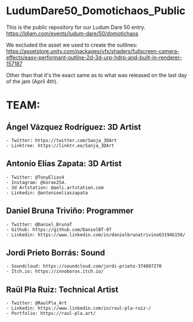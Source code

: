 # LudumDare50_Domotichaos_Public

This is the public repository for our Ludum Dare 50 entry.
https://ldjam.com/events/ludum-dare/50/domotichaos

We excluded the asset we used to create the outlines:
https://assetstore.unity.com/packages/vfx/shaders/fullscreen-camera-effects/easy-performant-outline-2d-3d-urp-hdrp-and-built-in-renderer-157187

Other than that it's the exact same as to what was released on the last day of the jam (April 4th).

# TEAM:

## Ángel Vázquez Rodríguez: 3D Artist
    - Twitter: https://twitter.com/Sanja_3DArt
    - Linktree: https://linktr.ee/Sanja_3DArt

## Antonio Elías Zapata: 3D Artist
    - Twitter: @TonyElias4 
    - Instagram: @korax254.
    - 3d Artstation: @aeli.artstation.com 
    - Linkedin: @antonioeliaszapata
    
## Daniel Bruna Triviño: Programmer
    - Twitter: @Daniel_BrunaT
    - Github: https://github.com/DanielBT-97
    - Linkedin: https://www.linkedin.com/in/danielbrunatrivino63194b158/
    
## Jordi Prieto Borrás: Sound
    - Soundcloud: https://soundcloud.com/jordi-prieto-374897270
    - Itch.io: https://innoboros.itch.io/
    
## Raül Pla Ruiz: Technical Artist
    - Twitter: @RaulPla_Art
    - Linkedin: https://www.linkedin.com/in/raul-pla-ruiz-/
    - Portfolio: https://raul-pla.art/
